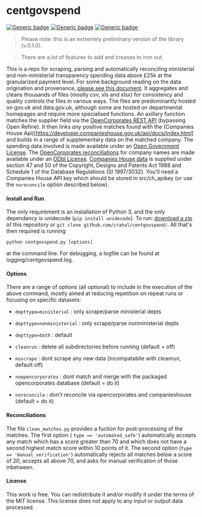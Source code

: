 # centgovspend

[![Generic badge](https://img.shields.io/badge/Python-3.6-<red>.svg)](https://shields.io/)  [![Generic badge](https://img.shields.io/badge/License-MIT-blue.svg)](https://shields.io/)  [![Generic badge](https://img.shields.io/badge/Maintained-Yes-green.svg)](https://shields.io/)

> Please note: this is an extremely preliminary version of the library (v.0.1.0).

> There are a _lot_ of features to add and creases to iron out.

This is a repo for scraping, parsing and automatically reconciling ministerial and non-ministerial transparency spending data above £25k at the granularized payment level. For some background reading on the data origination and provenance, [please see this document](https://assets.publishing.service.gov.uk/government/uploads/system/uploads/attachment_data/file/662332/guidance_for_publishing_spend.pdf). It aggregates and cleans thousands of files (mostly csv, xls and xlsx) for consistency and quality controls the files in various ways. The files are predominantly hosted on gov.uk and data.gov.uk, although some are hosted on departmental homepages and require more specialised functions. An axillary function matches the supplier field via the [OpenCorporates REST API](https://api.opencorporates.com/documentation/API-Reference) (bypassing Open Refine). It then links *any* positive matches found with the (Companies House Api)[https://developer.companieshouse.gov.uk/api/docs/index.html] and builds in a range of supplementary data on the matched company. The spending data involved is made available under an [Open Government License](http://www.nationalarchives.gov.uk/doc/open-government-licence/version/3/). The [OpenCorporates reconciliations](https://opencorporates.com) for company names are made available under an [ODbl License](https://opencorporates.com/info/licence). [Companies House data](http://business.data.gov.uk/companies/docs/about-this-service.html) is supplied under section 47 and 50 of the Copyright, Designs and Patents Act 1988 and Schedule 1 of the Database Regulations (SI 1997/3032). You'll need a Companies House API key which should be stored in src/ch_apikey (or use the ```noreconcile``` option described below).

#### Install and Run

The only requirement is an installation of Python 3, and the only dependancy is unidecode (```pip install unidecode```). To run: [download a zip](https://github.com/crahal/centgovspend/archive/master.zip) of this repository or `git clone github.com/crahal/centgovspend/`. All that's then required is running

```python centgovspend.py [options]```

 at the command line. For debugging, a logfile can be found at logging/centgovspend.log.

#### Options

There are a range of options (all optional) to include in the execution of the above command, mostly aimed at reducing repetition on repeat runs or focusing on specific datasets:

* `depttype=ministerial`   : only scrape/parse ministerial depts

* `depttype=nonministerial` : only scrape/parse nonministerial depts

* `depttype=both`           : default

* `cleanrun`                : delete all subdirectories before running (default = off)
* `noscrape`                : dont scrape any new data (incompatabile with cleanrun, default off)

* `noopencorporates`        : dont match and merge with the packaged opencorporates database (default = do it)

* `noreconcile`        : don't reconcile via opencorporates and companieshouse (default = do it)

#### Reconciliations

The file ```clean_matches.py``` provides a fuction for post-processing of the matches. The first option ( ```type == 'automated_safe'```) automatically accepts any match which has a score greater than 70 and which does not have a second highest match score within 10 points of it.  The second option (```type == 'manual_verification'```) automatically rejects all matches below a score of 20, accepts all above 70, and asks for manual verification of those inbetween.


#### License
This work is free. You can redistribute it and/or modify it under the terms of the MIT license. This license does not apply to any input or output data processed.

